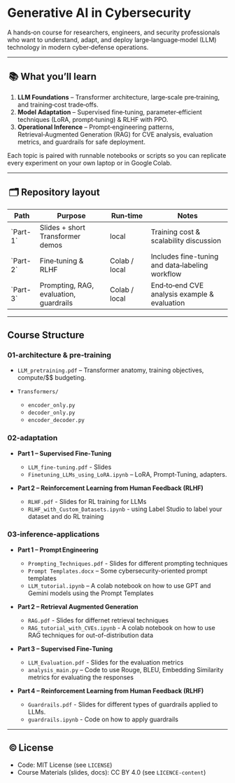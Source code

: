 # Generative AI in Cybersecurity

A hands‑on course for researchers, engineers, and security professionals who want to understand, adapt, and deploy large‑language‑model (LLM) technology in modern cyber‑defense operations.

---

##  📚  What you’ll learn

1. **LLM Foundations** – Transformer architecture, large‑scale pre‑training, and training‑cost trade‑offs.
2. **Model Adaptation** – Supervised fine‑tuning, parameter‑efficient techniques (LoRA, prompt‑tuning) & RLHF with PPO.
3. **Operational Inference** – Prompt‑engineering patterns, Retrieval‑Augmented Generation (RAG) for CVE analysis, evaluation metrics, and guardrails for safe deployment.

Each topic is paired with runnable notebooks or scripts so you can replicate every experiment on your own laptop or in Google Colab.

---

##  🗂️  Repository layout

| Path | Purpose                                | Run‑time      | Notes                                             |
| ---- | -------------------------------------- | ------------- | ------------------------------------------------- |
| \`Part-1\` | Slides + short Transformer demos       | local         | Training cost & scalability discussion            |
| \`Part-2\` | Fine‑tuning & RLHF                     | Colab / local | Includes fine-tuning and data‑labeling workflow   |
| \`Part-3\` | Prompting, RAG, evaluation, guardrails | Colab / local | End‑to‑end CVE analysis example & evaluation      |


---

## Course Structure

### 01-architecture & pre-training

* `LLM_pretraining.pdf` – Transformer anatomy, training objectives, compute/\$\$ budgeting.
* `Transformers/`

  * `encoder_only.py`
  * `decoder_only.py`
  * `encoder_decoder.py`

### 02‑adaptation

* **Part 1 – Supervised Fine‑Tuning**

  * `LLM_fine-tuning.pdf` - Slides
  * `Finetuning_LLMs_using_LoRA.ipynb` – LoRA, Prompt‑Tuning, adapters.

* **Part 2 – Reinforcement Learning from Human Feedback (RLHF)**

  * `RLHF.pdf` - Slides for RL training for LLMs
  * `RLHF_with_Custom_Datasets.ipynb` - using Label Studio to label your dataset and do RL training

### 03‑inference‑applications

* **Part 1 – Prompt Engineering**

  * `Prompting_Techniques.pdf` - Slides for different prompting techniques
  * `Prompt Templates.docx` – Some cybersecurity-oriented prompt templates
  * `LLM_tutorial.ipynb` – A colab notebook on how to use GPT and Gemini models using the Prompt Templates

* **Part 2 – Retrieval Augmented Generation**

  * `RAG.pdf` - Slides for differnet retrieval techniques
  * `RAG_tutorial_with_CVEs.ipynb` - A colab notebook on how to use RAG techniques for out-of-distribution data

* **Part 3 – Supervised Fine‑Tuning**

  * `LLM_Evaluation.pdf` - Slides for the evaluation metrics
  * `analysis_main.py` – Code to use Rouge, BLEU, Embedding Similarity metrics for evaluating the responses

* **Part 4 – Reinforcement Learning from Human Feedback (RLHF)**

  * `Guardrails.pdf` - Slides for different types of guardrails applied to LLMs.
  * `guardrails.ipynb` - Code on how to apply guardrails


---

##  © License

* Code: MIT License (see `LICENSE`)
* Course Materials (slides, docs): CC BY 4.0 (see `LICENCE-content`) 
